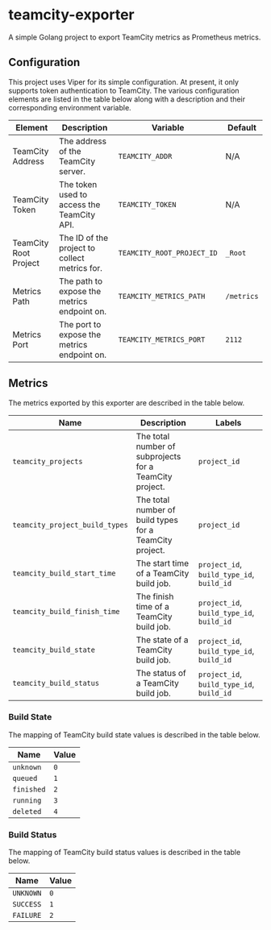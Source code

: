 # teamcity-exporter
A simple Golang project to export TeamCity metrics as Prometheus metrics.

## Configuration

This project uses Viper for its simple configuration. At present, it only supports token authentication to TeamCity.
The various configuration elements are listed in the table below along with a description and their corresponding
environment variable.

| Element               | Description                                   | Variable                   | Default    |
|-----------------------|-----------------------------------------------|----------------------------|------------|
| TeamCity Address      | The address of the TeamCity server.           | `TEAMCITY_ADDR`            | N/A        |
| TeamCity Token        | The token used to access the TeamCity API.    | `TEAMCITY_TOKEN`           | N/A        |
| TeamCity Root Project | The ID of the project to collect metrics for. | `TEAMCITY_ROOT_PROJECT_ID` | `_Root`    |
| Metrics Path          | The path to expose the metrics endpoint on.   | `TEAMCITY_METRICS_PATH`    | `/metrics` |
| Metrics Port          | The port to expose the metrics endpoint on.   | `TEAMCITY_METRICS_PORT`    | `2112`     |

## Metrics

The metrics exported by this exporter are described in the table below.

| Name                           | Description                                             | Labels                                    |
|--------------------------------|---------------------------------------------------------|-------------------------------------------|
| `teamcity_projects`            | The total number of subprojects for a TeamCity project. | `project_id`                              |
| `teamcity_project_build_types` | The total number of build types for a TeamCity project. | `project_id`                              |
| `teamcity_build_start_time`    | The start time of a TeamCity build job.                 | `project_id`, `build_type_id`, `build_id` |
| `teamcity_build_finish_time`   | The finish time of a TeamCity build job.                | `project_id`, `build_type_id`, `build_id` |
| `teamcity_build_state`         | The state of a TeamCity build job.                      | `project_id`, `build_type_id`, `build_id` |
| `teamcity_build_status`        | The status of a TeamCity build job.                     | `project_id`, `build_type_id`, `build_id` |

### Build State

The mapping of TeamCity build state values is described in the table below.

| Name       | Value |
|------------|-------|
| `unknown`  | `0`   |
| `queued`   | `1`   |
| `finished` | `2`   |
| `running`  | `3`   |
| `deleted`  | `4`   |

### Build Status

The mapping of TeamCity build status values is described in the table below.

| Name      | Value |
|-----------|-------|
| `UNKNOWN` | `0`   |
| `SUCCESS` | `1`   |
| `FAILURE` | `2`   |